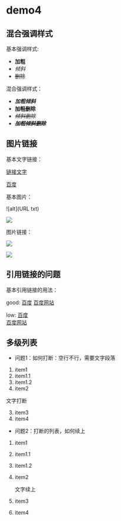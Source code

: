 # demo4

## 混合强调样式

基本强调样式:

- **加粗**
- *倾斜*
- ~~删除~~

混合强调样式：

- ***加粗倾斜***
- **~~加粗删除~~**
- *~~倾斜删除~~*
- ***~~加粗倾斜删除~~***

## 图片链接

基本文字链接：

[链接文字](URL)

[百度](http://www.baidu.com)

基本图片：

![alt](URL txt)

![](https://ss0.bdstatic.com/5aV1bjqh_Q23odCf/static/superman/img/logo/logo_white.png)

图片链接：

[![](https://ss0.bdstatic.com/5aV1bjqh_Q23odCf/static/superman/img/logo/logo_white.png)](http://www.baidu.com)

[![][baidu_logo]][baidu]


## 引用链接的问题

基本引用链接的用法：

good:
[百度][baidu]
[百度网站][baidu]

low:
[百度]  
[百度网站]



<!--  以下是文本中的链接 -->

[baidu]: http://www.baidu.com
[baidu_logo]:https://ss0.bdstatic.com/5aV1bjqh_Q23odCf/static/superman/img/logo/logo_white.png
[百度]: http://www.baidu.com
[百度网站]: http://www.baidu.com


## 多级列表
- 问题1：如何打断：空行不行，需要文字段落
1. item1
  1. item1.1
  1. item1.2
2. item2

文字打断

3. item3
4. item4

- 问题2：打断的列表，如何续上
1. item1
  1. item1.1
  1. item1.2
2. item2

    文字续上
	
3. item3
4. item4
